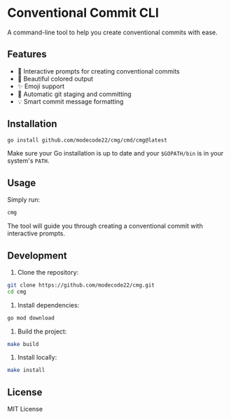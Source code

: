 # Conventional Commit CLI

A command-line tool to help you create conventional commits with ease.

## Features

- 📝 Interactive prompts for creating conventional commits
- 🎨 Beautiful colored output
- ✨ Emoji support
- 🔄 Automatic git staging and committing
- 💡 Smart commit message formatting

## Installation

```bash
go install github.com/modecode22/cmg/cmd/cmg@latest
```

Make sure your Go installation is up to date and your `$GOPATH/bin` is in your system's `PATH`.

## Usage

Simply run:

```bash
cmg
```

The tool will guide you through creating a conventional commit with interactive prompts.

## Development

1. Clone the repository:

```bash
git clone https://github.com/modecode22/cmg.git
cd cmg
```

1. Install dependencies:

```bash
go mod download
```

1. Build the project:

```bash
make build
```

1. Install locally:

```bash
make install
```

## License

MIT License
